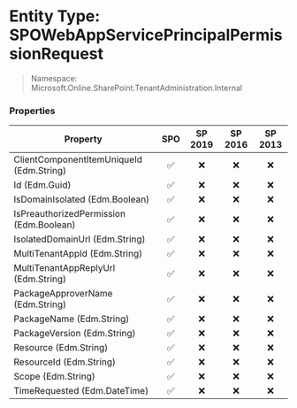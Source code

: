 # Entity Type: SPOWebAppServicePrincipalPermissionRequest

> Namespace: Microsoft.Online.SharePoint.TenantAdministration.Internal

### Properties

Property | SPO | SP 2019 | SP 2016 | SP 2013
----------|:---:|:-------:|:-------:|:-------:
ClientComponentItemUniqueId (Edm.String) | ✅ | ❌ | ❌ | ❌
Id (Edm.Guid) | ✅ | ❌ | ❌ | ❌
IsDomainIsolated (Edm.Boolean) | ✅ | ❌ | ❌ | ❌
IsPreauthorizedPermission (Edm.Boolean) | ✅ | ❌ | ❌ | ❌
IsolatedDomainUrl (Edm.String) | ✅ | ❌ | ❌ | ❌
MultiTenantAppId (Edm.String) | ✅ | ❌ | ❌ | ❌
MultiTenantAppReplyUrl (Edm.String) | ✅ | ❌ | ❌ | ❌
PackageApproverName (Edm.String) | ✅ | ❌ | ❌ | ❌
PackageName (Edm.String) | ✅ | ❌ | ❌ | ❌
PackageVersion (Edm.String) | ✅ | ❌ | ❌ | ❌
Resource (Edm.String) | ✅ | ❌ | ❌ | ❌
ResourceId (Edm.String) | ✅ | ❌ | ❌ | ❌
Scope (Edm.String) | ✅ | ❌ | ❌ | ❌
TimeRequested (Edm.DateTime) | ✅ | ❌ | ❌ | ❌